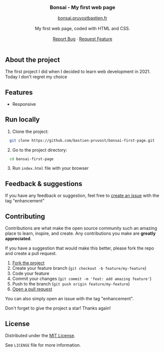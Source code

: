 <!-- prettier-ignore-start -->

<!-- Rename all occurences with Cmd + D :

Project Name
bonsai-first-page
bonsai.pruvostbastien.fr
https://www.bonsai.pruvostbastien.fr/
https://github.com/bastien-pruvost/bonsai-first-page

 -->



<div align="center">
  <h3 align="center">Bonsai - My first web page</h3>

  <p align="center">
    <a href="https://www.bonsai.pruvostbastien.fr/">bonsai.pruvostbastien.fr</a>
    <br />
    <br />
      My first web page, coded with HTML and CSS.
    <br />
    <br />
    <a href="https://github.com/bastien-pruvost/bonsai-first-page/issues">Report Bug</a>
    ·
    <a href="https://github.com/bastien-pruvost/bonsai-first-page/issues">Request Feature</a>
    <br />
    <br />
  </p>
</div>


## About the project

The first project I did when I decided to learn web development in 2021. Today I don't regret my choice


## Features

- Responsive


## Run locally

1. Clone the project:

```bash
  git clone https://github.com/bastien-pruvost/bonsai-first-page.git
```

2. Go to the project directory:

```bash
  cd bonsai-first-page
```

3. Run `index.html` file with your browser



## Feedback & suggestions

If you have any feedback or suggestion, feel free to [create an issue](https://github.com/bastien-pruvost/bonsai-first-page/issues) with the tag "enhancement"


## Contributing

Contributions are what make the open source community such an amazing place to learn, inspire, and create. Any contributions you make are **greatly appreciated**.

If you have a suggestion that would make this better, please fork the repo and create a pull request.

1. [Fork the project](https://github.com/bastien-pruvost/bonsai-first-page/fork)
2. Create your feature branch (`git checkout -b feature/my-feature`)
3. Code your feature
4. Commit your changes (`git commit -m 'feat: add amazing feature'`)
5. Push to the branch (`git push origin feature/my-feature`)
6. [Open a pull request](https://github.com/bastien-pruvost/bonsai-first-page/compare)

You can also simply open an issue with the tag "enhancement".

Don't forget to give the project a star! Thanks again!


## License

Distributed under the [MIT License](https://choosealicense.com/licenses/mit/).

See `LICENSE` file for more information.



<!-- prettier-ignore-end -->
